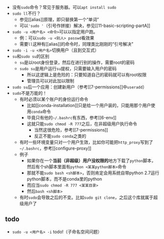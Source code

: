 - 没有`sudo`命令？常见于服务器。可以`apt install sudo`
- `sudo ll`不行？
  - 参见[[alias]]原理，即只替换第一个“单词”
  - 可以`'sudo '`（引号作拼接）解决，参见[[11-basic-scripting-partA]]
- `sudo -u <用户名> <命令>`可以以指定用户跑。
  - 例：可以`sudo -u <别人> passwd`看效果
  - 需要`ll`这种有[[alias]]的命令时，同理类比刚刚的“引号解决”
- `sudo -i -u <用户名>`切换用户（且到交互式）
- `su`和`sudo su`的区别
  - `su`是以root身份登录，然后在进行别的操作，需要root的密码
  - `sudo su`是用户运行`su`提权，只需要输入用户的密码
    - 所以这逻辑上是危险的：只要知道自己的密码就可以有root权限
    - 管理员可以对此加以限制
- `sudo su`后一个应用：创建新用户（参考[[7-permissions]]中`useradd`）
- `sudo`不是万能的！
  - 有时必须以某个账户的身份运行命令
    - 比如[[conda-installation]]只是给一个用户装的，只能用那个用户使用`conda`命令
    - 毕竟只有他的`~/.bashrc`有东西，参考[[6-env]]
    - 这就只能`sudo chmod -R 777`之后，在非超级用户执行命令
      - 当然这很危险，参考[[7-permissions]]
      - 反正不能`sudo conda`之类的
  - 有时一些环境变量只对一个用户生效，比如你可能把`http_proxy`写到了`~/.bashrc`，参考[[configure-proxy]]
  - 例子
    - 如果你在一个**当前（非超级）用户没权限的**地方下载了`python`脚本，然后有个sh脚本里面有`python <某某python脚本>`命令
    - 那就不能`sudo bash <sh脚本>`，否则肯定会用系统自带python 2.7运行python脚本，而不是conda里的python
    - 而应当`sudo chmod -R 777 <某某目录>`
    - 然后`bash <sh脚本>`
  - 有时`sudo`会导致之后的不变。比如`sudo git clone`，之后这个库就属于超级用户了
## todo
- `sudo -u <用户名> -i` todo!（子命名空间问题）